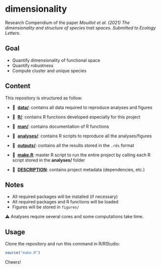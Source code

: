 # dimensionality

Research Compendium of the paper _Mouillot et al. (2021) The dimensionality and
structure of species trait spaces. Submitted to Ecology Letters_.



## Goal

- Quantify dimensionality of functional space
- Quantify robustness
- Compute cluster and unique species



## Content



This repository is structured as follow:

- :file_folder: &nbsp;[**data/**](https://github.com/loiseaun/dimensionality/tree/master/data):
contains all data required to reproduce analyses and figures

- :file_folder: &nbsp;[**R/**](https://github.com/loiseaun/dimensionality/tree/master/R):
contains R functions developed especially for this project

- :file_folder: &nbsp;[**man/**](https://github.com/loiseaun/dimensionality/tree/master/man):
contains documentation of R functions

- :file_folder: &nbsp;[**analyses/**](https://github.com/loiseaun/dimensionality/tree/master/analyses):
contains R scripts to reproduce all the analyses/figures

- :file_folder: &nbsp;[**outputs/**](https://github.com/loiseaun/dimensionality/tree/master/outputs):
contains all the results stored in the `.rds` format

- :page_facing_up: &nbsp;[**make.R**](https://github.com/loiseaun/dimensionality/tree/master/make.R):
master R script to run the entire project by calling each R script stored in the **analyses/** folder

- :page_facing_up: &nbsp;[**DESCRIPTION**](https://github.com/loiseaun/dimensionality/tree/master/DESCRIPTION):
contains project metadata (dependencies, etc.)



## Notes



- All required packages will be installed (if necessary)
- All required packages and R functions will be loaded
- Figures will be stored in `figures/`

:warning: Analyses require several cores and some computations take time.



## Usage

Clone the repository and run this command in R/RStudio:

```r
source("make.R")
```


Cheers!
